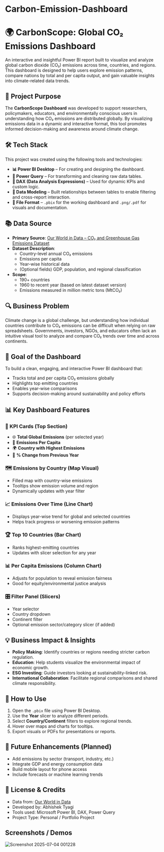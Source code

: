 # Carbon-Emission-Dashboard
# 🌍 CarbonScope: Global CO₂ Emissions Dashboard

An interactive and insightful Power BI report built to visualize and analyze global carbon dioxide (CO₂) emissions across time, countries, and regions. This dashboard is designed to help users explore emission patterns, compare nations by total and per capita output, and gain valuable insights into climate-related data trends.


## 📝 Project Purpose

The **CarbonScope Dashboard** was developed to support researchers, policymakers, educators, and environmentally conscious users in understanding how CO₂ emissions are distributed globally. By visualizing emissions data in a dynamic and interactive format, this tool promotes informed decision-making and awareness around climate change.


## 🛠️ Tech Stack

This project was created using the following tools and technologies:

- **📊 Power BI Desktop** – For creating and designing the dashboard.
- **📂 Power Query** – For transforming and cleaning raw data tables.
- **🧠 DAX (Data Analysis Expressions)** – Used for dynamic KPIs and custom logic.
- **🔗 Data Modeling** – Built relationships between tables to enable filtering and cross-report interaction.
- **📁 File Format** – `.pbix` for the working dashboard and `.png/.pdf` for visuals and documentation.


## 📚 Data Source

- **Primary Source**: [Our World in Data – CO₂ and Greenhouse Gas Emissions Dataset](https://ourworldindata.org/co2-emissions)
- **Dataset Description**:
  - Country-level annual CO₂ emissions
  - Emissions per capita
  - Year-wise historical data
  - (Optional fields) GDP, population, and regional classification
- **Scope**:
  - 190+ countries
  - 1960 to recent year (based on latest dataset version)
  - Emissions measured in million metric tons (MtCO₂)


## 🔍 Business Problem

Climate change is a global challenge, but understanding how individual countries contribute to CO₂ emissions can be difficult when relying on raw spreadsheets. Governments, investors, NGOs, and educators often lack an intuitive visual tool to analyze and compare CO₂ trends over time and across continents.


## 🎯 Goal of the Dashboard

To build a clean, engaging, and interactive Power BI dashboard that:
- Tracks total and per capita CO₂ emissions globally
- Highlights top emitting countries
- Enables year-wise comparisons
- Supports decision-making around sustainability and policy efforts


## 📊 Key Dashboard Features

### 🔢 KPI Cards (Top Section)
- 🌐 **Total Global Emissions** (per selected year)
- 👥 **Emissions Per Capita**
- 🌍 **Country with Highest Emissions**
- 🔻 **% Change from Previous Year**

### 🗺️ Emissions by Country (Map Visual)
- Filled map with country-wise emissions
- Tooltips show emission volume and region
- Dynamically updates with year filter

### 📈 Emissions Over Time (Line Chart)
- Displays year-wise trend for global and selected countries
- Helps track progress or worsening emission patterns

### 🏆 Top 10 Countries (Bar Chart)
- Ranks highest-emitting countries
- Updates with slicer selection for any year

### 📊 Per Capita Emissions (Column Chart)
- Adjusts for population to reveal emission fairness
- Good for equity/environmental justice analysis

### 🎛️ Filter Panel (Slicers)
- Year selector
- Country dropdown
- Continent filter
- Optional emission sector/category slicer (if added)



## 💡 Business Impact & Insights

- **Policy Making**: Identify countries or regions needing stricter carbon regulation.
- **Education**: Help students visualize the environmental impact of economic growth.
- **ESG Investing**: Guide investors looking at sustainability-linked risk.
- **International Collaboration**: Facilitate regional comparisons and shared climate responsibility.


## 🧭 How to Use

1. Open the `.pbix` file using Power BI Desktop.
2. Use the **Year** slicer to analyze different periods.
3. Select **Country/Continent** filters to explore regional trends.
4. Hover over maps and charts for tooltips.
5. Export visuals or PDFs for presentations or reports.


## 🧩 Future Enhancements (Planned)

- Add emissions by sector (transport, industry, etc.)
- Integrate GDP and energy consumption data
- Build mobile layout for phone access
- Include forecasts or machine learning trends


## 📄 License & Credits

- Data from: [Our World in Data](https://ourworldindata.org/)
- Developed by: Abhishek Tyagi
- Tools used: Microsoft Power BI, DAX, Power Query
- Project Type: Personal / Portfolio Project

## Screenshots / Demos
![Screenshot 2025-07-04 001228](https://github.com/user-attachments/assets/1ec472b6-121f-433f-b483-feb8f038e9be)



